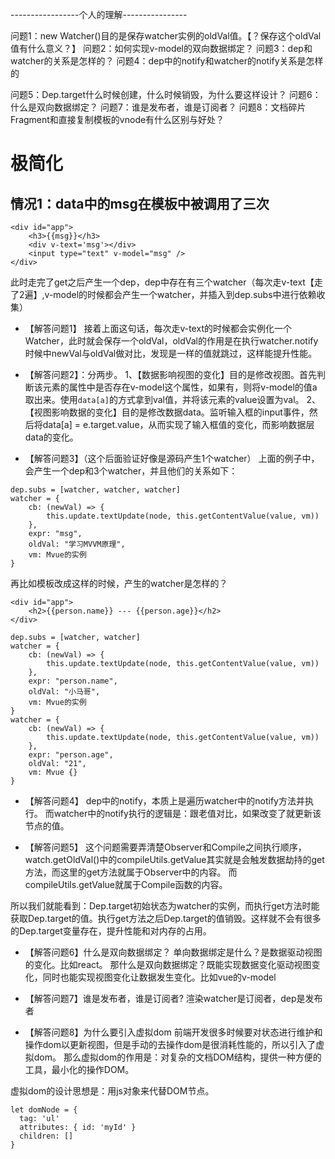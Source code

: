 
-----------------个人的理解----------------

问题1：new Watcher()目的是保存watcher实例的oldVal值。【？保存这个oldVal值有什么意义？】
问题2：如何实现v-model的双向数据绑定？
问题3：dep和watcher的关系是怎样的？
问题4：dep中的notify和watcher的notify关系是怎样的

问题5：Dep.target什么时候创建，什么时候销毁，为什么要这样设计？
问题6：什么是双向数据绑定？
问题7：谁是发布者，谁是订阅者？
问题8：文档碎片Fragment和直接复制模板的vnode有什么区别与好处？

# 极简化

## 情况1：data中的msg在模板中被调用了三次
```
<div id="app">
    <h3>{{msg}}</h3>
    <div v-text='msg'></div>
    <input type="text" v-model="msg" />
</div>
```

此时走完了get之后产生一个dep，dep中存在有三个watcher（每次走v-text【走了2遍】,v-model的时候都会产生一个watcher，并插入到dep.subs中进行依赖收集）

- 【解答问题1】
接着上面这句话，每次走v-text的时候都会实例化一个Watcher，此时就会保存一个oldVal，oldVal的作用是在执行watcher.notify时候中newVal与oldVal做对比，发现是一样的值就跳过，这样能提升性能。

- 【解答问题2】：分两步。
1、【数据影响视图的变化】目的是修改视图。首先判断该元素的属性中是否存在v-model这个属性，如果有，则将v-model的值a取出来。使用`data[a]`的方式拿到val值，并将该元素的value设置为val。
2、【视图影响数据的变化】目的是修改数据data。监听输入框的input事件，然后将data[a] = e.target.value，从而实现了输入框值的变化，而影响数据层data的变化。

- 【解答问题3】（这个后面验证好像是源码产生1个watcher）
上面的例子中，会产生一个dep和3个watcher，并且他们的关系如下：
```
dep.subs = [watcher, watcher, watcher]
watcher = {
    cb: (newVal) => {
        this.update.textUpdate(node, this.getContentValue(value, vm))
    },
    expr: "msg",
    oldVal: "学习MVVM原理",
    vm: Mvue的实例
}
```

再比如模板改成这样的时候，产生的watcher是怎样的？
```
<div id="app">
    <h2>{{person.name}} --- {{person.age}}</h2>
</div>

dep.subs = [watcher, watcher]
watcher = {
    cb: (newVal) => {
        this.update.textUpdate(node, this.getContentValue(value, vm))
    },
    expr: "person.name",
    oldVal: "小马哥",
    vm: Mvue的实例
}
watcher = {
    cb: (newVal) => {
        this.update.textUpdate(node, this.getContentValue(value, vm))
    },
    expr: "person.age",
    oldVal: "21",
    vm: Mvue {}
}
```

- 【解答问题4】
dep中的notify，本质上是遍历watcher中的notify方法并执行。
而watcher中的notify执行的逻辑是：跟老值对比，如果改变了就更新该节点的值。

- 【解答问题5】
这个问题需要弄清楚Observer和Compile之间执行顺序，
watch.getOldVal()中的compileUtils.getValue其实就是会触发数据劫持的get方法，而这里的get方法就属于Observer中的内容。
而compileUtils.getValue就属于Compile函数的内容。

所以我们就能看到：Dep.target初始状态为watcher的实例，而执行get方法时能获取Dep.target的值。执行get方法之后Dep.target的值销毁。这样就不会有很多的Dep.target变量存在，提升性能和对内存的占用。



- 【解答问题6】什么是双向数据绑定？
单向数据绑定是什么？是数据驱动视图的变化。比如react。
那什么是双向数据绑定？既能实现数据变化驱动视图变化，同时也能实现视图变化让数据发生变化。比如vue的v-model


- 【解答问题7】谁是发布者，谁是订阅者?
渲染watcher是订阅者，dep是发布者


- 【解答问题8】为什么要引入虚拟dom
前端开发很多时候要对状态进行维护和操作dom以更新视图，但是手动的去操作dom是很消耗性能的，所以引入了虚拟dom。
那么虚拟dom的作用是：对复杂的文档DOM结构，提供一种方便的工具，最小化的操作DOM。

虚拟dom的设计思想是：用js对象来代替DOM节点。
```
let domNode = {
  tag: 'ul'
  attributes: { id: 'myId' }
  children: []
}
```
